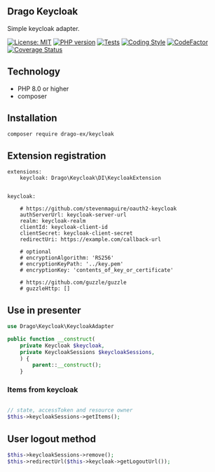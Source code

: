 ## Drago Keycloak
Simple keycloak adapter.

[![License: MIT](https://img.shields.io/badge/License-MIT-yellow.svg)](https://raw.githubusercontent.com/drago-ex/keycloak/master/license.md)
[![PHP version](https://badge.fury.io/ph/drago-ex%2Fkeycloak.svg)](https://badge.fury.io/ph/drago-ex%2Fkeycloak)
[![Tests](https://github.com/drago-ex/keycloak/actions/workflows/tests.yml/badge.svg)](https://github.com/drago-ex/keycloak/actions/workflows/tests.yml)
[![Coding Style](https://github.com/drago-ex/keycloak/actions/workflows/coding-style.yml/badge.svg)](https://github.com/drago-ex/keycloak/actions/workflows/coding-style.yml)
[![CodeFactor](https://www.codefactor.io/repository/github/drago-ex/keycloak/badge)](https://www.codefactor.io/repository/github/drago-ex/keycloak)
[![Coverage Status](https://coveralls.io/repos/github/drago-ex/keycloak/badge.svg?branch=master)](https://coveralls.io/github/drago-ex/keycloak?branch=master)

## Technology
- PHP 8.0 or higher
- composer

## Installation
```
composer require drago-ex/keycloak
```

## Extension registration
```neon
extensions:
	keycloak: Drago\Keycloak\DI\KeycloakExtension


keycloak:

	# https://github.com/stevenmaguire/oauth2-keycloak
	authServerUrl: keycloak-server-url
	realm: keycloak-realm
	clientId: keycloak-client-id
	clientSecret: keycloak-client-secret
	redirectUri: https://example.com/callback-url

	# optional
	# encryptionAlgorithm: 'RS256'
	# encryptionKeyPath: '../key.pem'
	# encryptionKey: 'contents_of_key_or_certificate'

	# https://github.com/guzzle/guzzle
	# guzzleHttp: []
```

## Use in presenter
```php
use Drago\Keycloak\KeycloakAdapter

public function __construct(
	private Keycloak $keycloak,
	private KeycloakSessions $keycloakSessions,
	) {
		parent::__construct();
	}
```

### Items from keycloak
```php

// state, accessToken and resource owner
$this->keycloakSessions->getItems();
```

## User logout method
```php
$this->keycloakSessions->remove();
$this->redirectUrl($this->keycloak->getLogoutUrl());
```
